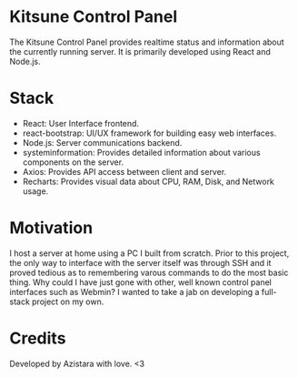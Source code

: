# Kitsune Control Panel

The Kitsune Control Panel provides realtime status and information about the currently running server.
It is primarily developed using React and Node.js.

# Stack
- React: User Interface frontend.
- react-bootstrap: UI/UX framework for building easy web interfaces.
- Node.js: Server communications backend.
- systeminformation: Provides detailed information about various components on the server.
- Axios: Provides API access between client and server.
- Recharts: Provides visual data about CPU, RAM, Disk, and Network usage.

# Motivation
I host a server at home using a PC I built from scratch. Prior to this project, the only way to interface with the server itself
was through SSH and it proved tedious as to remembering varous commands to do the most basic thing. Why could I have just gone with
other, well known control panel interfaces such as Webmin? I wanted to take a jab on developing a full-stack project on my own.

# Credits
Developed by Azistara with love. <3